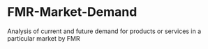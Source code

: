 # FMR-Market-Demand
Analysis of current and future demand for products or services in a particular market by FMR
